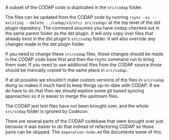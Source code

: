 A subset of the CODAP code is duplicated in the `src/codap` folder.

The files can be updated from the CODAP code by running `rsync -av --existing --delete ../codap/v3/src/ src/codap/` at the top level of the dst plugin repository. The command assumes you have codap checked out in the same parent folder as the dst plugin. It will only copy over files that already exist in the dst plugin's `src/codap` folder. It will also override any changes made in the dst plugin folder.

If you need to change these `src/codap` files, those changes should be made in the CODAP code base first and then the rsync command run to bring them over. If you need to use additional files from the CODAP source those should be manually copied to the same place in `src/codap`.

If at all possible we shouldn't make custom versions of the files in `src/codap` doing so makes it much hard to keep things up-to-date with CODAP. If we do have to do that then we should explore some git based syncing approaches so it is easier to merge the upstream files.

The CODAP jest test files have not been brought over, and the whole `src/codap` folder is ignored by Codecov.

There are several parts of the CODAP codebase that were brought over just because it was easier to do that instead of refactoring CODAP so those parts can be skipped. The `seperation-todo.md` file documents some of this.